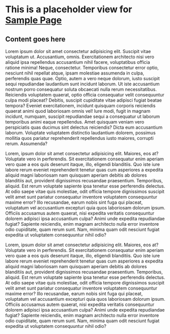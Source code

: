 <h1>This is a placeholder view for <u>Sample Page</u></h1>
<section>
    <h1>Content goes here</h1>
    <p>
        Lorem ipsum dolor sit amet consectetur adipisicing elit. Suscipit vitae voluptatum ut. Accusantium,
        omnis.
        Exercitationem architecto nisi vero aliquid ipsa repellendus accusantium nihil facere, voluptatibus
        officia
        ratione minima! Neque, consectetur.
        Temporibus consectetur error optio, nesciunt nihil repellat atque, ipsam molestiae assumenda in
        culpa,
        perferendis quas quae. Optio, autem a vero neque dolorum, iusto suscipit sequi repudiandae
        laudantium
        sunt
        incidunt laborum.
        Ut iste accusantium nostrum porro consequatur soluta obcaecati nulla rerum necessitatibus.
        Reiciendis
        voluptatem quaerat, optio officia consequatur velit consequuntur culpa modi placeat? Debitis,
        suscipit
        cupiditate vitae adipisci fugiat beatae tempora?
        Eveniet exercitationem, incidunt quisquam corporis reiciendis quaerat animi quod laboriosam omnis
        vel!
        Iure
        modi, fugit in magnam incidunt, numquam, suscipit repudiandae sequi a consequatur ut laborum
        temporibus
        animi eaque repellendus.
        Amet quisquam veniam vero perspiciatis quas ducimus sint delectus reiciendis? Dicta eum accusantium
        laborum.
        Voluptate voluptatem distinctio laudantium dolorem, possimus mollitia quos pariatur reprehenderit
        repellendus iusto maiores, corrupti rerum. Assumenda?
    </p>
    <p>
        Lorem, ipsum dolor sit amet consectetur adipisicing elit. Maiores, eos at? Voluptate vero in
        perferendis.
        Sit exercitationem consequatur enim aperiam vero quae a eos quis deserunt itaque, illo, eligendi
        blanditiis.
        Quo iste iure labore rerum eveniet reprehenderit tenetur quas cum asperiores a expedita aliquid
        magni
        laboriosam nam quisquam aperiam debitis ab dolores blanditiis aut, provident dignissimos recusandae
        praesentium. Temporibus, aliquid. Est rerum voluptate sapiente ipsa tenetur esse perferendis
        delectus.
        At
        odio saepe vitae quis molestiae, odit officia tempore dignissimos suscipit velit amet sunt pariatur
        consequatur inventore voluptatem consequuntur maxime error? Illo recusandae, earum nobis sint fuga
        qui
        placeat, voluptatum vel accusantium
        excepturi quia quos laboriosam dolorum ipsum. Officiis accusamus autem quaerat, nisi expedita
        veritatis
        consequuntur dolorem
        adipisci ipsa accusantium culpa? Animi unde expedita repudiandae fugiat? Sapiente reiciendis, enim
        magnam
        architecto nulla error inventore odio cupiditate, quam rerum sunt. Nam, minima quam odit nesciunt
        fugiat
        expedita ut voluptatem consequuntur nihil odio?
    </p>
    <p>
        Lorem, ipsum dolor sit amet consectetur adipisicing elit. Maiores, eos at? Voluptate vero in
        perferendis.
        Sit exercitationem consequatur enim aperiam vero quae a eos quis deserunt itaque, illo, eligendi
        blanditiis.
        Quo iste iure labore rerum eveniet reprehenderit tenetur quas cum asperiores a expedita aliquid
        magni
        laboriosam nam quisquam aperiam debitis ab dolores blanditiis aut, provident dignissimos recusandae
        praesentium. Temporibus, aliquid. Est rerum voluptate sapiente ipsa tenetur esse perferendis
        delectus.
        At
        odio saepe vitae quis molestiae, odit officia tempore dignissimos suscipit velit amet sunt pariatur
        consequatur inventore voluptatem consequuntur maxime error? Illo recusandae, earum nobis sint fuga
        qui
        placeat, voluptatum vel accusantium
        excepturi quia quos laboriosam dolorum ipsum. Officiis accusamus autem quaerat, nisi expedita
        veritatis
        consequuntur dolorem
        adipisci ipsa accusantium culpa? Animi unde expedita repudiandae fugiat? Sapiente reiciendis, enim
        magnam
        architecto nulla error inventore odio cupiditate, quam rerum sunt. Nam, minima quam odit nesciunt
        fugiat
        expedita ut voluptatem consequuntur nihil odio?
    </p>
</section>